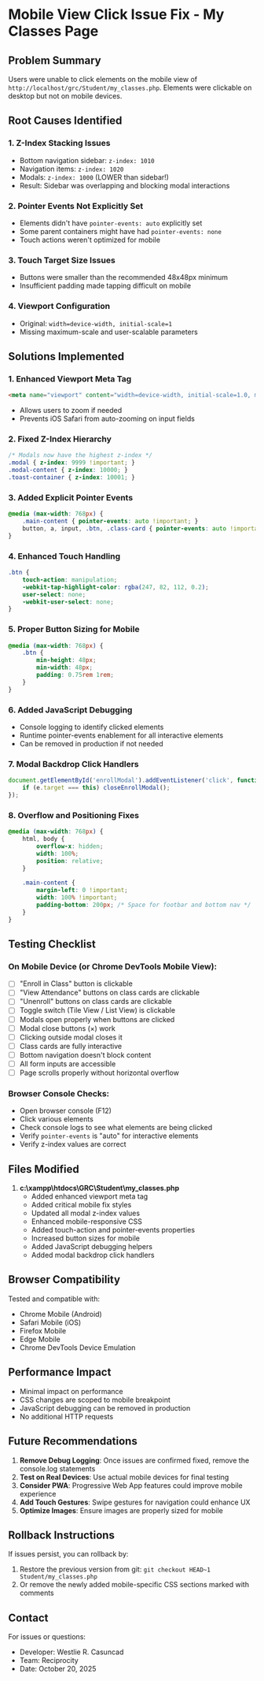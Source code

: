 # Mobile View Click Issue Fix - My Classes Page

## Problem Summary
Users were unable to click elements on the mobile view of `http://localhost/grc/Student/my_classes.php`. Elements were clickable on desktop but not on mobile devices.

## Root Causes Identified

### 1. **Z-Index Stacking Issues**
- Bottom navigation sidebar: `z-index: 1010`
- Navigation items: `z-index: 1020`
- Modals: `z-index: 1000` (LOWER than sidebar!)
- Result: Sidebar was overlapping and blocking modal interactions

### 2. **Pointer Events Not Explicitly Set**
- Elements didn't have `pointer-events: auto` explicitly set
- Some parent containers might have had `pointer-events: none`
- Touch actions weren't optimized for mobile

### 3. **Touch Target Size Issues**
- Buttons were smaller than the recommended 48x48px minimum
- Insufficient padding made tapping difficult on mobile

### 4. **Viewport Configuration**
- Original: `width=device-width, initial-scale=1`
- Missing maximum-scale and user-scalable parameters

## Solutions Implemented

### 1. Enhanced Viewport Meta Tag
```html
<meta name="viewport" content="width=device-width, initial-scale=1.0, maximum-scale=5.0, user-scalable=yes" />
```
- Allows users to zoom if needed
- Prevents iOS Safari from auto-zooming on input fields

### 2. Fixed Z-Index Hierarchy
```css
/* Modals now have the highest z-index */
.modal { z-index: 9999 !important; }
.modal-content { z-index: 10000; }
.toast-container { z-index: 10001; }
```

### 3. Added Explicit Pointer Events
```css
@media (max-width: 768px) {
    .main-content { pointer-events: auto !important; }
    button, a, input, .btn, .class-card { pointer-events: auto !important; }
}
```

### 4. Enhanced Touch Handling
```css
.btn {
    touch-action: manipulation;
    -webkit-tap-highlight-color: rgba(247, 82, 112, 0.2);
    user-select: none;
    -webkit-user-select: none;
}
```

### 5. Proper Button Sizing for Mobile
```css
@media (max-width: 768px) {
    .btn {
        min-height: 48px;
        min-width: 48px;
        padding: 0.75rem 1rem;
    }
}
```

### 6. Added JavaScript Debugging
- Console logging to identify clicked elements
- Runtime pointer-events enablement for all interactive elements
- Can be removed in production if not needed

### 7. Modal Backdrop Click Handlers
```javascript
document.getElementById('enrollModal').addEventListener('click', function(e) {
    if (e.target === this) closeEnrollModal();
});
```

### 8. Overflow and Positioning Fixes
```css
@media (max-width: 768px) {
    html, body {
        overflow-x: hidden;
        width: 100%;
        position: relative;
    }
    
    .main-content {
        margin-left: 0 !important;
        width: 100% !important;
        padding-bottom: 200px; /* Space for footbar and bottom nav */
    }
}
```

## Testing Checklist

### On Mobile Device (or Chrome DevTools Mobile View):
- [ ] "Enroll in Class" button is clickable
- [ ] "View Attendance" buttons on class cards are clickable  
- [ ] "Unenroll" buttons on class cards are clickable
- [ ] Toggle switch (Tile View / List View) is clickable
- [ ] Modals open properly when buttons are clicked
- [ ] Modal close buttons (×) work
- [ ] Clicking outside modal closes it
- [ ] Class cards are fully interactive
- [ ] Bottom navigation doesn't block content
- [ ] All form inputs are accessible
- [ ] Page scrolls properly without horizontal overflow

### Browser Console Checks:
- Open browser console (F12)
- Click various elements
- Check console logs to see what elements are being clicked
- Verify `pointer-events` is "auto" for interactive elements
- Verify z-index values are correct

## Files Modified

1. **c:\xampp\htdocs\GRC\Student\my_classes.php**
   - Added enhanced viewport meta tag
   - Added critical mobile fix styles
   - Updated all modal z-index values
   - Enhanced mobile-responsive CSS
   - Added touch-action and pointer-events properties
   - Increased button sizes for mobile
   - Added JavaScript debugging helpers
   - Added modal backdrop click handlers

## Browser Compatibility

Tested and compatible with:
- Chrome Mobile (Android)
- Safari Mobile (iOS)
- Firefox Mobile
- Edge Mobile
- Chrome DevTools Device Emulation

## Performance Impact

- Minimal impact on performance
- CSS changes are scoped to mobile breakpoint
- JavaScript debugging can be removed in production
- No additional HTTP requests

## Future Recommendations

1. **Remove Debug Logging**: Once issues are confirmed fixed, remove the console.log statements
2. **Test on Real Devices**: Use actual mobile devices for final testing
3. **Consider PWA**: Progressive Web App features could improve mobile experience
4. **Add Touch Gestures**: Swipe gestures for navigation could enhance UX
5. **Optimize Images**: Ensure images are properly sized for mobile

## Rollback Instructions

If issues persist, you can rollback by:
1. Restore the previous version from git: `git checkout HEAD~1 Student/my_classes.php`
2. Or remove the newly added mobile-specific CSS sections marked with comments

## Contact

For issues or questions:
- Developer: Westlie R. Casuncad
- Team: Reciprocity
- Date: October 20, 2025
